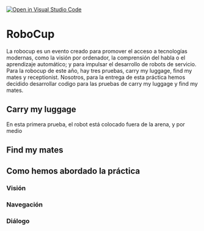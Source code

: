 [![Open in Visual Studio Code](https://classroom.github.com/assets/open-in-vscode-f059dc9a6f8d3a56e377f745f24479a46679e63a5d9fe6f495e02850cd0d8118.svg)](https://classroom.github.com/online_ide?assignment_repo_id=7421866&assignment_repo_type=AssignmentRepo)
# RoboCup

La robocup es un evento creado para promover el acceso a tecnologías modernas, como la visión por ordenador, la comprensión del habla o el aprendizaje automático; y para impulsar el desarrollo de robots de servicio. Para la robocup de este año, hay tres pruebas, carry my luggage, find my mates y receptionist. Nosotros, para la entrega de esta práctica hemos decidido desarrollar codigo para las pruebas de carry my luggage y find my mates.

## Carry my luggage
En esta primera prueba, el robot está colocado fuera de la arena, y por medio

## Find my mates


## Como hemos abordado la práctica


### Visión


### Navegación


### Diálogo

